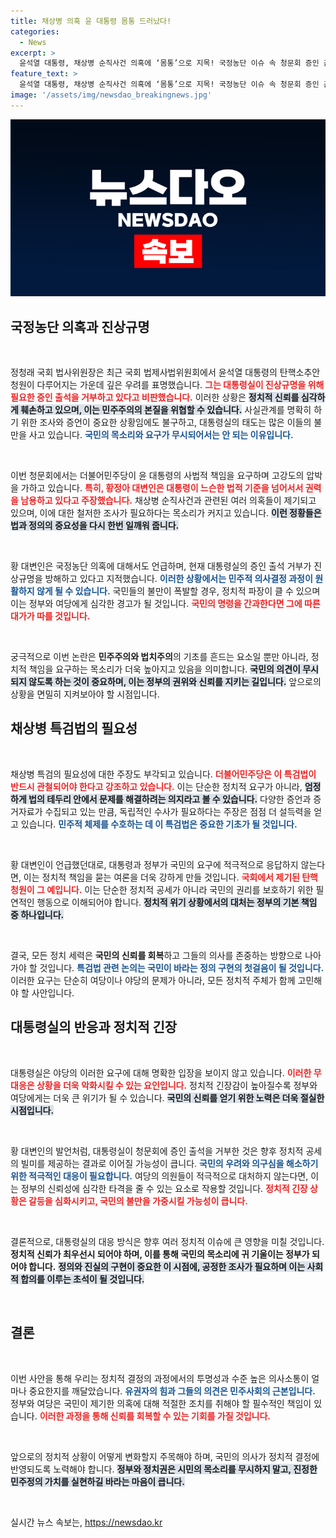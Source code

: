 ```yaml
---
title: 채상병 의혹 윤 대통령 몸통 드러났다!
categories:
  - News
excerpt: >
  윤석열 대통령, 채상병 순직사건 의혹에 ‘몸통’으로 지목! 국정농단 이슈 속 청문회 증인 출석 거부하며 진상규명 방해… 탄핵 청원으로 봇물 터진 국민의 분노!
feature_text: >
  윤석열 대통령, 채상병 순직사건 의혹에 ‘몸통’으로 지목! 국정농단 이슈 속 청문회 증인 출석 거부하며 진상규명 방해… 탄핵 청원으로 봇물 터진 국민의 분노!
image: '/assets/img/newsdao_breakingnews.jpg'
---
```


<p><img src="/assets/img/newsdao_breakingnews.jpg" alt="koreaapp 속보" /></p>

<h2 data-ke-size="size26">국정농단 의혹과 진상규명</h2>

<p data-ke-size="size16">&nbsp;</p>

<p>정청래 국회 법사위원장은 최근 국회 법제사법위원회에서 윤석열 대통령의 탄핵소추안 청원이 다루어지는 가운데 깊은 우려를 표명했습니다. <b><span style="color: #ee2323;">그는 대통령실이 진상규명을 위해 필요한 증인 출석을 거부하고 있다고 비판했습니다.</span></b> 이러한 상황은 <b><span style="background-color: #21538527;">정치적 신뢰를 심각하게 훼손하고 있으며, 이는 민주주의의 본질을 위협할 수 있습니다.</span></b> 사실관계를 명확히 하기 위한 조사와 증언이 중요한 상황임에도 불구하고, 대통령실의 태도는 많은 이들의 불만을 사고 있습니다. <b><span style="color: #1a5490;">국민의 목소리와 요구가 무시되어서는 안 되는 이유입니다.</span></b></p>

<p data-ke-size="size16">&nbsp;</p>

<p>이번 청문회에서는 더불어민주당이 윤 대통령의 사법적 책임을 요구하며 고강도의 압박을 가하고 있습니다. <b><span style="color: #ee2323;">특히, 황정아 대변인은 대통령이 느슨한 법적 기준을 넘어서서 권력을 남용하고 있다고 주장했습니다.</span></b> 채상병 순직사건과 관련된 여러 의혹들이 제기되고 있으며, 이에 대한 철저한 조사가 필요하다는 목소리가 커지고 있습니다. <b><span style="background-color: #21538527;">이런 정황들은 법과 정의의 중요성을 다시 한번 일깨워 줍니다.</span></b></p>

<p data-ke-size="size16">&nbsp;</p>

<p>황 대변인은 국정농단 의혹에 대해서도 언급하며, 현재 대통령실의 증인 출석 거부가 진상규명을 방해하고 있다고 지적했습니다. <b><span style="color: #1a5490;">이러한 상황에서는 민주적 의사결정 과정이 원활하지 않게 될 수 있습니다.</span></b> 국민들의 불만이 폭발할 경우, 정치적 파장이 클 수 있으며 이는 정부와 여당에게 심각한 경고가 될 것입니다. <b><span style="color: #ee2323;">국민의 명령을 간과한다면 그에 따른 대가가 따를 것입니다.</span></b></p>

<p data-ke-size="size16">&nbsp;</p>

<p>궁극적으로 이번 논란은 <b>민주주의와 법치주의</b>의 기초를 흔드는 요소일 뿐만 아니라, 정치적 책임을 요구하는 목소리가 더욱 높아지고 있음을 의미합니다. <b><span style="background-color: #21538527;">국민의 의견이 무시되지 않도록 하는 것이 중요하며, 이는 정부의 권위와 신뢰를 지키는 길입니다.</span></b> 앞으로의 상황을 면밀히 지켜보아야 할 시점입니다.</p>

<h2 data-ke-size="size26">채상병 특검법의 필요성</h2>

<p data-ke-size="size16">&nbsp;</p>

<p>채상병 특검의 필요성에 대한 주장도 부각되고 있습니다. <b><span style="color: #ee2323;">더불어민주당은 이 특검법이 반드시 관철되어야 한다고 강조하고 있습니다.</span></b> 이는 단순한 정치적 요구가 아니라, <b><span style="background-color: #21538527;">엄정하게 법의 테두리 안에서 문제를 해결하려는 의지라고 볼 수 있습니다.</span></b> 다양한 증언과 증거자료가 수집되고 있는 만큼, 독립적인 수사가 필요하다는 주장은 점점 더 설득력을 얻고 있습니다. <b><span style="color: #1a5490;">민주적 체제를 수호하는 데 이 특검법은 중요한 기초가 될 것입니다.</span></b></p>

<p data-ke-size="size16">&nbsp;</p>

<p>황 대변인이 언급했던대로, 대통령과 정부가 국민의 요구에 적극적으로 응답하지 않는다면, 이는 정치적 책임을 묻는 여론을 더욱 강하게 만들 것입니다. <b><span style="color: #ee2323;">국회에서 제기된 탄핵 청원이 그 예입니다.</span></b> 이는 단순한 정치적 공세가 아니라 국민의 권리를 보호하기 위한 필연적인 행동으로 이해되어야 합니다. <b><span style="background-color: #21538527;">정치적 위기 상황에서의 대처는 정부의 기본 책임 중 하나입니다.</span></b></p>

<p data-ke-size="size16">&nbsp;</p>

<p>결국, 모든 정치 세력은 <b>국민의 신뢰를 회복</b>하고 그들의 의사를 존중하는 방향으로 나아가야 할 것입니다. <b><span style="color: #1a5490;">특검법 관련 논의는 국민이 바라는 정의 구현의 첫걸음이 될 것입니다.</span></b> 이러한 요구는 단순히 여당이나 야당의 문제가 아니라, 모든 정치적 주체가 함께 고민해야 할 사안입니다.</p>

<h2 data-ke-size="size26">대통령실의 반응과 정치적 긴장</h2>

<p data-ke-size="size16">&nbsp;</p>

<p>대통령실은 야당의 이러한 요구에 대해 명확한 입장을 보이지 않고 있습니다. <b><span style="color: #ee2323;">이러한 무대응은 상황을 더욱 악화시킬 수 있는 요인입니다.</span></b> 정치적 긴장감이 높아질수록 정부와 여당에게는 더욱 큰 위기가 될 수 있습니다. <b><span style="background-color: #21538527;">국민의 신뢰를 얻기 위한 노력은 더욱 절실한 시점입니다.</span></b></p>

<p data-ke-size="size16">&nbsp;</p>

<p>황 대변인의 발언처럼, 대통령실이 청문회에 증인 출석을 거부한 것은 향후 정치적 공세의 빌미를 제공하는 결과로 이어질 가능성이 큽니다. <b><span style="color: #1a5490;">국민의 우려와 의구심을 해소하기 위한 적극적인 대응이 필요합니다.</span></b> 여당의 의원들이 적극적으로 대처하지 않는다면, 이는 정부의 신뢰성에 심각한 타격을 줄 수 있는 요소로 작용할 것입니다. <b><span style="color: #ee2323;">정치적 긴장 상황은 갈등을 심화시키고, 국민의 불만을 가중시킬 가능성이 큽니다.</span></b></p>

<p data-ke-size="size16">&nbsp;</p>

<p>결론적으로, 대통령실의 대응 방식은 향후 여러 정치적 이슈에 큰 영향을 미칠 것입니다. <b>정치적 신뢰가 최우선시 되어야 하며, 이를 통해 국민의 목소리에 귀 기울이는 정부가 되어야 합니다.</b> <b><span style="background-color: #21538527;">정의와 진실의 구현이 중요한 이 시점에, 공정한 조사가 필요하며 이는 사회적 합의를 이루는 초석이 될 것입니다.</span></b> </p>

<p data-ke-size="size16">&nbsp;</p> 

<h2 data-ke-size="size26">결론</h2>

<p data-ke-size="size16">&nbsp;</p>

<p>이번 사안을 통해 우리는 정치적 결정의 과정에서의 투명성과 수준 높은 의사소통이 얼마나 중요한지를 깨달았습니다. <b><span style="color: #1a5490;">유권자의 힘과 그들의 의견은 민주사회의 근본입니다.</span></b> 정부와 여당은 국민이 제기한 의혹에 대해 적절한 조치를 취해야 할 필수적인 책임이 있습니다. <b><span style="color: #ee2323;">이러한 과정을 통해 신뢰를 회복할 수 있는 기회를 가질 것입니다.</span></b></p>

<p data-ke-size="size16">&nbsp;</p>

<p>앞으로의 정치적 상황이 어떻게 변화할지 주목해야 하며, 국민의 의사가 정치적 결정에 반영되도록 노력해야 합니다. <b><span style="background-color: #21538527;">정부와 정치권은 시민의 목소리를 무시하지 말고, 진정한 민주정의 가치를 실현하길 바라는 마음이 큽니다.</span></b></p>

<p data-ke-size="size16">&nbsp;</p>
실시간 뉴스 속보는, <a href="https://newsdao.kr" rel="dofollow">https://newsdao.kr</a>


